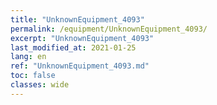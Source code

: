 ```yaml
---
title: "UnknownEquipment_4093"
permalink: /equipment/UnknownEquipment_4093/
excerpt: "UnknownEquipment_4093"
last_modified_at: 2021-01-25
lang: en
ref: "UnknownEquipment_4093.md"
toc: false
classes: wide
---
```


